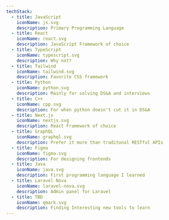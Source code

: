 ```yaml
---
techStack:
  - title: JavaScript
    iconName: js.svg
    description: Primary Programming Language
  - title: React
    iconName: react.svg
    description: JavaScript Framework of choice
  - title: TypeScript
    iconName: typescript.svg
    description: Why not?
  - title: Tailwind
    iconName: tailwind.svg
    description: Favorite CSS framework
  - title: Python
    iconName: python.svg
    description: Mainly for solving DS&A and interviews
  - title: C++
    iconName: cpp.svg
    description: For when python doesn't cut it in DS&A
  - title: Next.js
    iconName: nextjs.svg
    description: React Framework of choice
  - title: GraphQL
    iconName: graphql.svg
    description: Prefer it more than traditonal RESTful APIs
  - title: Figma
    iconName: figma.svg
    description: For designing frontends
  - title: Java
    iconName: java.svg
    description: First programming language I learned
  - title: Laravel Nova
    iconName: laravel-nova.svg
    description: Admin panel for Laravel
  - title: TBD
    iconName: qmark.svg
    description: Finding Interesting new tools to learn
---
```

